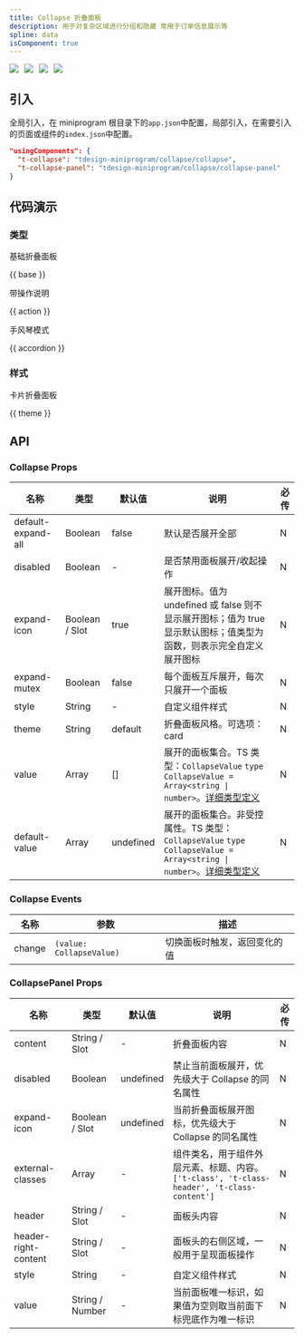 ```yaml
---
title: Collapse 折叠面板
description: 用于对复杂区域进行分组和隐藏 常用于订单信息展示等
spline: data
isComponent: true
---
```


<span class="coverages-badge" style="margin-right: 10px"><img src="https://img.shields.io/badge/coverages%3A%20lines-100%25-blue" /></span><span class="coverages-badge" style="margin-right: 10px"><img src="https://img.shields.io/badge/coverages%3A%20functions-100%25-blue" /></span><span class="coverages-badge" style="margin-right: 10px"><img src="https://img.shields.io/badge/coverages%3A%20statements-99%25-blue" /></span><span class="coverages-badge" style="margin-right: 10px"><img src="https://img.shields.io/badge/coverages%3A%20branches-87%25-blue" /></span>
## 引入

全局引入，在 miniprogram 根目录下的`app.json`中配置，局部引入，在需要引入的页面或组件的`index.json`中配置。

```json
"usingComponents": {
  "t-collapse": "tdesign-miniprogram/collapse/collapse",
  "t-collapse-panel": "tdesign-miniprogram/collapse/collapse-panel"
}
```

## 代码演示

### 类型

基础折叠面板

{{ base }}


带操作说明

{{ action }}

手风琴模式

{{ accordion }}

### 样式

卡片折叠面板

{{ theme }}

## API
### Collapse Props

名称 | 类型 | 默认值 | 说明 | 必传
-- | -- | -- | -- | --
default-expand-all | Boolean | false | 默认是否展开全部 | N
disabled | Boolean | - | 是否禁用面板展开/收起操作 | N
expand-icon | Boolean / Slot | true | 展开图标。值为 undefined 或 false 则不显示展开图标；值为 true 显示默认图标；值类型为函数，则表示完全自定义展开图标 | N
expand-mutex | Boolean | false | 每个面板互斥展开，每次只展开一个面板 | N
style | String | - | 自定义组件样式 | N
theme | String | default | 折叠面板风格。可选项：card | N
value | Array | [] | 展开的面板集合。TS 类型：`CollapseValue` `type CollapseValue = Array<string \| number>`。[详细类型定义](https://github.com/Tencent/tdesign-miniprogram/tree/develop/src/collapse/type.ts) | N
default-value | Array | undefined | 展开的面板集合。非受控属性。TS 类型：`CollapseValue` `type CollapseValue = Array<string \| number>`。[详细类型定义](https://github.com/Tencent/tdesign-miniprogram/tree/develop/src/collapse/type.ts) | N

### Collapse Events

名称 | 参数 | 描述
-- | -- | --
change | `(value: CollapseValue)` | 切换面板时触发，返回变化的值

### CollapsePanel Props

名称 | 类型 | 默认值 | 说明 | 必传
-- | -- | -- | -- | --
content | String / Slot | - | 折叠面板内容 | N
disabled | Boolean | undefined | 禁止当前面板展开，优先级大于 Collapse 的同名属性 | N
expand-icon | Boolean / Slot | undefined | 当前折叠面板展开图标，优先级大于 Collapse 的同名属性 | N
external-classes | Array | - | 组件类名，用于组件外层元素、标题、内容。`['t-class', 't-class-header', 't-class-content']` | N
header | String / Slot | - | 面板头内容 | N
header-right-content | String / Slot | - | 面板头的右侧区域，一般用于呈现面板操作 | N
style | String | - | 自定义组件样式 | N
value | String / Number | - | 当前面板唯一标识，如果值为空则取当前面下标兜底作为唯一标识 | N
